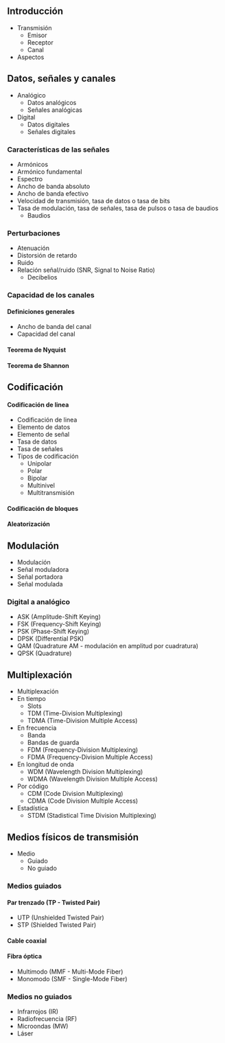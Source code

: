 ## Introducción
- Transmisión
	- Emisor
	- Receptor
	- Canal
- Aspectos
## Datos, señales y canales
- Analógico
	- Datos analógicos
	- Señales analógicas
- Digital
	- Datos digitales
	- Señales digitales
### Características de las señales
- Armónicos
- Armónico fundamental
- Espectro
- Ancho de banda absoluto
- Ancho de banda efectivo
- Velocidad de transmisión, tasa de datos o tasa de bits
- Tasa de modulación, tasa de señales, tasa de pulsos o tasa de baudios
	- Baudios
### Perturbaciones
- Atenuación
- Distorsión de retardo
- Ruido
- Relación señal/ruido (SNR, Signal to Noise Ratio)
	- Decibelios
### Capacidad de los canales
#### Definiciones generales
- Ancho de banda del canal
- Capacidad del canal
#### Teorema de Nyquist
#### Teorema de Shannon
## Codificación
#### Codificación de linea
- Codificación de linea
- Elemento de datos
- Elemento de señal
- Tasa de datos
- Tasa de señales
- Tipos de codificación
	- Unipolar
	- Polar
	- Bipolar
	- Multinivel
	- Multitransmisión
#### Codificación de bloques
#### Aleatorización
## Modulación
- Modulación
- Señal moduladora
- Señal portadora
- Señal modulada
### Digital a analógico
- ASK (Amplitude-Shift Keying)
- FSK (Frequency-Shift Keying)
- PSK (Phase-Shift Keying)
- DPSK (Differential PSK)
- QAM (Quadrature AM - modulación en amplitud por cuadratura)
- QPSK (Quadrature)
## Multiplexación
- Multiplexación
- En tiempo
	- Slots
	- TDM (Time-Division Multiplexing)
	- TDMA (Time-Division Multiple Access)
- En frecuencia
	- Banda
	- Bandas de guarda
	- FDM (Frequency-Division Multiplexing)
	- FDMA (Frequency-Division Multiple Access)
- En longitud de onda
	- WDM (Wavelength Division Multiplexing)
	- WDMA (Wavelength Division Multiple Access)
- Por código
	- CDM (Code Division Multiplexing)
	- CDMA (Code Division Multiple Access)
- Estadística
	- STDM (Stadistical Time Division Multiplexing)
## Medios físicos de transmisión
- Medio
	- Guiado
	- No guiado
### Medios guiados
#### Par trenzado (TP - Twisted Pair)
- UTP (Unshielded Twisted Pair)
- STP (Shielded Twisted Pair)
#### Cable coaxial
#### Fibra óptica
- Multimodo (MMF - Multi-Mode Fiber)
- Monomodo (SMF - Single-Mode Fiber)
### Medios no guiados
- Infrarrojos (IR)
- Radiofrecuencia (RF)
- Microondas (MW)
- Láser